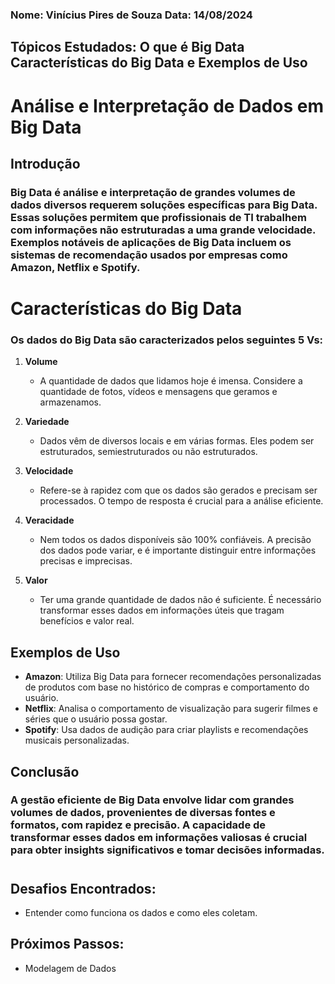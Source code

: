 ### Nome: Vinícius Pires de Souza Data: 14/08/2024

 ## Tópicos Estudados: O que é Big Data Características do Big Data e Exemplos de Uso 

# Análise e Interpretação de Dados em Big Data

## Introdução

### Big Data é análise e interpretação de grandes volumes de dados diversos requerem soluções específicas para Big Data. Essas soluções permitem que profissionais de TI trabalhem com informações não estruturadas a uma grande velocidade. Exemplos notáveis de aplicações de Big Data incluem os sistemas de recomendação usados por empresas como Amazon, Netflix e Spotify.

# Características do Big Data

### Os dados do Big Data são caracterizados pelos seguintes 5 Vs:

1. **Volume**
   - A quantidade de dados que lidamos hoje é imensa. Considere a quantidade de fotos, vídeos e mensagens que geramos e armazenamos.

2. **Variedade**
   - Dados vêm de diversos locais e em várias formas. Eles podem ser estruturados, semiestruturados ou não estruturados.

3. **Velocidade**
   - Refere-se à rapidez com que os dados são gerados e precisam ser processados. O tempo de resposta é crucial para a análise eficiente.

4. **Veracidade**
   - Nem todos os dados disponíveis são 100% confiáveis. A precisão dos dados pode variar, e é importante distinguir entre informações precisas e imprecisas.

5. **Valor**
   - Ter uma grande quantidade de dados não é suficiente. É necessário transformar esses dados em informações úteis que tragam benefícios e valor real.

## Exemplos de Uso

- **Amazon**: Utiliza Big Data para fornecer recomendações personalizadas de produtos com base no histórico de compras e comportamento do usuário.
- **Netflix**: Analisa o comportamento de visualização para sugerir filmes e séries que o usuário possa gostar.
- **Spotify**: Usa dados de audição para criar playlists e recomendações musicais personalizadas.

## Conclusão

### A gestão eficiente de Big Data envolve lidar com grandes volumes de dados, provenientes de diversas fontes e formatos, com rapidez e precisão. A capacidade de transformar esses dados em informações valiosas é crucial para obter insights significativos e tomar decisões informadas.

#

## Desafios Encontrados:
- Entender como funciona os dados e como eles coletam.

## Próximos Passos:

- Modelagem de Dados

